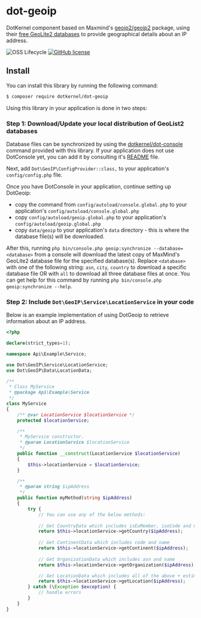 # dot-geoip
DotKernel component based on Maxmind's [geoip2/geoip2](https://github.com/maxmind/GeoIP2-php) package, using their [free GeoLite2 databases](https://dev.maxmind.com/geoip/geoip2/geolite2/) to provide geographical details about an IP address.

![OSS Lifecycle](https://img.shields.io/osslifecycle/dotkernel/dot-geoip)
[![GitHub license](https://img.shields.io/github/license/dotkernel/dot-geoip)](https://github.com/dotkernel/dot-geoip/blob/3.0/LICENSE.md)


## Install

You can install this library by running the following command:
```bash
$ composer require dotkernel/dot-geoip
```

Using this library in your application is done in two steps:

### Step 1: Download/Update your local distribution of GeoList2 databases
Database files can be synchronized by using the [dotkernel/dot-console](https://github.com/dotkernel/dot-console) command provided with this library.
If your application does not use DotConsole yet, you can add it by consulting it's [README](https://github.com/dotkernel/dot-console/blob/master/README.md) file.

Next, add `Dot\GeoIP\ConfigProvider::class,` to your application's `config/config.php` file.

Once you have DotConsole in your application, continue setting up DotGeoip: 
* copy the command from `config/autoload/console.global.php` to your application's `config/autoload/console.global.php`
* copy `config/autoload/geoip.global.php` to your application's `config/autoload/geoip.global.php`
* copy `data/geoip` to your application's `data` directory - this is where the database file(s) will be downloaded.

After this, running `php bin/console.php geoip:synchronize --database=<database>` from a console will download the latest copy of MaxMind's GeoLite2 database file for the specified database(s).
Replace `<database>` with one of the following string: `asn`, `city`, `country` to download a specific database file OR with `all` to download all three database files at once.
You can get help for this command by running `php bin/console.php geoip:synchronize --help`.


### Step 2: Include `Dot\GeoIP\Service\LocationService` in your code
Below is an example implementation of using DotGeoip to retrieve information about an IP address.

```php
<?php

declare(strict_types=1);

namespace Api\Example\Service;

use Dot\GeoIP\Service\LocationService;
use Dot\GeoIP\Data\LocationData;

/**
 * Class MyService
 * @package Api\Example\Service
 */
class MyService
{
    /** @var LocationService $locationService */
    protected $locationService;

    /**
     * MyService constructor.
     * @param LocationService $locationService
     */
    public function __construct(LocationService $locationService)
    {
        $this->locationService = $locationService;
    }

    /**
     * @param string $ipAddress
     */
    public function myMethod(string $ipAddress)
    {
        try {
            // You can use any of the below methods:
            
            // Get CountryData which includes isEuMember, isoCode and name
            return $this->locationService->getCountry($ipAddress);
            
            // Get ContinentData which includes code and name
            return $this->locationService->getContinent($ipAddress);
            
            // Get OrganizationData which includes asn and name
            return $this->locationService->getOrganization($ipAddress);

            // Get LocationData which includes all of the above + estimated coordinates + timezone
            return $this->locationService->getLocation($ipAddress);
        } catch (\Exception $exception) {
            // handle errors
        }
    }
}
```
